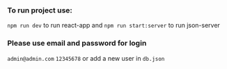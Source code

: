 ### To run project use:
`npm run dev` to run react-app and
`npm run start:server` to run json-server

### Please use email and password for login
`admin@admin.com`
`12345678`
or add a new user in `db.json`
